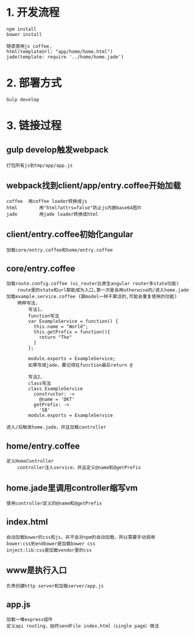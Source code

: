 # 1. 开发流程

	npm install
	bower install

	随意使用js coffee,
	html(templateUrl: "app/home/home.html")
	jade(template: require '../home/home.jade')

# 2. 部署方式

	Gulp develop

# 3. 链接过程

## gulp develop触发webpack
	打包所有js到tmp/app/app.js

## webpack找到client/app/entry.coffee开始加载
	coffee 	用coffee loader转换成js
	html 		用"html?attrs=false"防止js内嵌base64图片
	jade 		用jade loader转换成html

## client/entry.coffee初始化angular
	加载core/entry.coffee和home/entry.coffee

## core/entry.coffee
	加载route.config.coffee (ui_router比原生angular router多state功能)
		route里的state和url都能成为入口,第一次是会用otherwise的/进入home.jade
	加载example.service.coffee (跟model一样干累活的,可能会重复使用的功能)
		两种写法，
			写法1，
			function写法
			var ExampleService = function() {
			  this.name = "World";
			  this.getPrefix = function(){
			    return "The"
			  }
			};

			module.exports = ExampleService;
			如果写成jade，要记得在function最后return @

			写法2，
			class写法
			class ExampleService
			  constructor: ->
			    @name = 'DKT'
			  getPrefix: ->
			    'SB'
			module.exports = ExampleService

	进入/后触发home.jade，并且加载controller

## home/entry.coffee
	定义HomeController
		controller注入service，并且定义@name和@getPrefix


## home.jade里调用controller缩写vm
	使用controller定义的@name和@getPrefix

## index.html
	自动加载bower的css和js，并不会对npm的自动加载，所以需要手动调用
	bower:css到endbower是加载bower css
	inject:lib:css是加载vendor里的css

## www是执行入口
	负责创建http server和加载server/app.js

## app.js
	加载一堆express组件
	定义api routing，始终sendFile index.html（single page）做法
